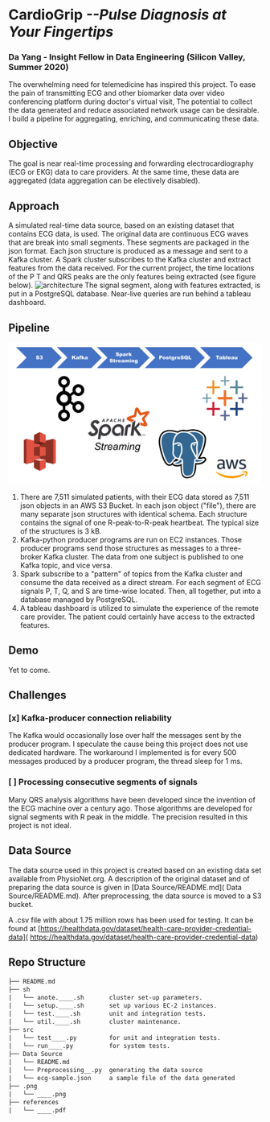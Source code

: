 # **CardioGrip** *--Pulse Diagnosis at Your Fingertips*
### **Da Yang** - Insight Fellow in Data Engineering (Silicon Valley, Summer 2020)
The overwhelming need for telemedicine has inspired this project.
To ease the pain of transmitting ECG and other biomarker data over video conferencing platform during doctor's virtual visit,
The potential to collect the data generated and reduce associated network usage can be desirable.
I build a pipeline for aggregating, enriching, and communicating these data.

## Objective
The goal is near real-time processing and forwarding electrocardiography (ECG or EKG) data to care providers. At the same time, these data are aggregated (data aggregation can be electively disabled).

## Approach
A simulated real-time data source, based on an existing dataset that contains ECG data, is used.  The original data are continuous ECG waves that are break into small segments. These segments are packaged in the json format.
Each json structure is produced as a message and sent to a Kafka cluster.
A Spark cluster subscribes to the Kafka cluster and extract features from the data received. For the current project, the time locations of the P T and QRS peaks are the only features being extracted (see figure below).
![architecture]( https://i.pinimg.com/originals/2b/c4/68/2bc468ca7a012a8bb595e55607bb1a0f.jpg)
The signal segment, along with features extracted, is put in a PostgreSQL database. Near-live queries are run behind a tableau dashboard.

## Pipeline
 ![Pipeline]( .png/Architecture.png)
1.	There are 7,511 simulated patients, with their ECG data stored as 7,511 json objects in an AWS S3 Bucket. In each json object ("file"), there are many separate json structures with identical schema. Each structure contains the signal of one R-peak-to-R-peak heartbeat. The typical size of the structures is 3 kB.
2.	Kafka-python producer programs are run on EC2 instances. Those producer programs send those structures as messages to a three-broker Kafka cluster. The data from one subject is published to one Kafka topic, and vice versa.
3.	Spark subscribe to a "pattern" of topics from the Kafka cluster and consume the data received as a direct stream. For each segment of ECG signals P, T, Q, and S are time-wise located. Then, all together, put into a database managed by PostgreSQL.
4.	A tableau dashboard is utilized to simulate the experience of the remote care provider. The patient could certainly have access to the extracted features.

## Demo
Yet to come.

## Challenges
### [x] Kafka-producer connection reliability
The Kafka would occasionally lose over half the messages sent by the producer program. I speculate the cause being this project does not use dedicated hardware. The workaround I implemented is for every 500 messages produced by a producer program, the thread sleep for 1 ms.

### [ ] Processing consecutive segments of signals
Many QRS analysis algorithms have been developed since the invention of the ECG machine over a century ago.
Those algorithms are developed for signal segments with R peak in the middle. The precision resulted in this project is not ideal.

## Data Source
The data source used in this project is created based on an existing data set available from PhysioNet.org. A description of the original dataset and of preparing the data source is given in [Data Source/README.md]( Data Source/README.md).
After preprocessing, the data source is moved to a S3 bucket.

A .csv file with about 1.75 million rows has been used for testing. It can be found at [https://healthdata.gov/dataset/health-care-provider-credential-data]( https://healthdata.gov/dataset/health-care-provider-credential-data)

## Repo Structure
```
├── README.md     
├── sh   
|   └── anote.____.sh       cluster set-up parameters.   
|   └── setup.____.sh       set up various EC-2 instances.   
|   └── test.____.sh        unit and integration tests.   
|   └── util.____.sh        cluster maintenance.   
├── src  
|   └── test____.py         for unit and integration tests.   
|   └── run____.py          for system tests.   
├── Data Source  
|   └── README.md  
|   └── Preprocessing__.py  generating the data source   
|   └── ecg-sample.json     a sample file of the data generated   
├── .png   
|   └── ____.png    
├── references    
|   └── ____.pdf    
```
